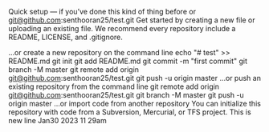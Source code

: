 Quick setup — if you’ve done this kind of thing before
or	
git@github.com:senthooran25/test.git
Get started by creating a new file or uploading an existing file. We recommend every repository include a README, LICENSE, and .gitignore.

…or create a new repository on the command line
echo "# test" >> README.md
git init
git add README.md
git commit -m "first commit"
git branch -M master
git remote add origin git@github.com:senthooran25/test.git
git push -u origin master
…or push an existing repository from the command line
git remote add origin git@github.com:senthooran25/test.git
git branch -M master
git push -u origin master
…or import code from another repository
You can initialize this repository with code from a Subversion, Mercurial, or TFS project.
This is new line Jan30 2023 11 29am

